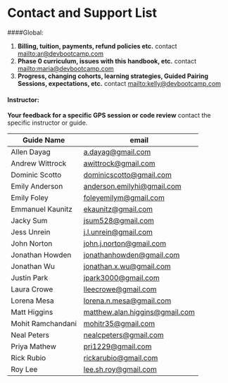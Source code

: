 # Contact and Support List

####Global:
1. **Billing, tuition, payments, refund policies etc.** contact <mailto:ar@devbootcamp.com>
2. **Phase 0 curriculum, issues with this handbook, etc.** contact <mailto:maria@devbootcamp.com>
3. **Progress, changing cohorts, learning strategies, Guided Pairing Sessions, expectations, etc.** contact <mailto:kelly@devbootcamp.com>

#### Instructor:
**Your feedback for a specific GPS session or code review** contact the specific instructor or guide.

| Guide Name | email |
|------------|-------|
| Allen Dayag | a.dayag@gmail.com |
| Andrew Wittrock | awittrock@gmail.com |
| Dominic Scotto | dominicscotto@gmail.com |
| Emily Anderson | anderson.emilyhi@gmail.com |
| Emily Foley | foleyemilym@gmail.com |
| Emmanuel Kaunitz | ekaunitz@gmail.com |
| Jacky Sum | jsum528@gmail.com |
| Jess Unrein | j.l.unrein@gmail.com |
| John Norton | john.j.norton@gmail.com |
| Jonathan Howden | jonathanhowden@gmail.com |
| Jonathan Wu | jonathan.x.wu@gmail.com |
| Justin Park | jpark3000@gmail.com |
| Laura Crowe | lleecrowe@gmail.com |
| Lorena Mesa | lorena.n.mesa@gmail.com |
| Matt Higgins | matthew.alan.higgins@gmail.com |
| Mohit Ramchandani | mohitr35@gmail.com |
| Neal Peters | nealcpeters@gmail.com |
| Priya Mathew | pri1229@gmail.com |
| Rick Rubio | rickarubio@gmail.com |
| Roy Lee | lee.sh.roy@gmail.com |
<!--
##### Contact your Phase 0 Facilitator
Regarding 
- Changing cohorts or withdrawing
- Your progress
- Learning strategies
- GPS
- *and anything not included elsewhere*

 |Location |Contact |
> |---------|--------|
> |Chicago | <mailto:abi@devbootcamp.com>|
> |New York City | <mailto:samblackman@devbootcamp.com>|
> |San Francisco| <mailto:greg@devbootcamp.com>
-->

